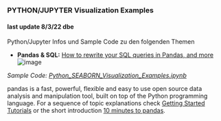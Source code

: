 ### PYTHON/JUPYTER Visualization Examples
#### last update 8/3/22 dbe

Python/Jupyter Infos und Sample Code zu den folgenden Themen   

* **Pandas & SQL:** [How to rewrite your SQL queries in Pandas, and more](https://medium.com/jbennetcodes/how-to-rewrite-your-sql-queries-in-pandas-and-more-149d341fc53e)  
![image](https://user-images.githubusercontent.com/52699611/157271154-9a46880e-2fdb-48b2-9527-af33a07407e3.png)


*Sample Code: [Python_SEABORN_Visualization_Examples.ipynb](https://github.com/sawubona-gmbh/BINA-FS22-WORK/blob/main/LB02-PerformanceManagement/PYTHON/Python_SEABORN_Visualization_Examples.ipynb)*
 

pandas is a fast, powerful, flexible and easy to use open source data analysis and manipulation tool, built on top of the Python programming language.
For a sequence of topic explanations check [Getting Started Tutorials](https://pandas.pydata.org/docs/getting_started/intro_tutorials/index.html) or the short introduction [10 minutes to pandas](https://pandas.pydata.org/docs/user_guide/10min.html).  

<br>
